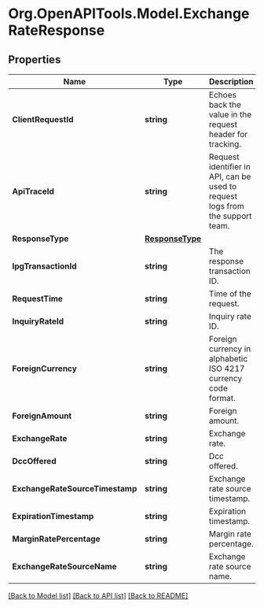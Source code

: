 # Org.OpenAPITools.Model.ExchangeRateResponse
## Properties

Name | Type | Description | Notes
------------ | ------------- | ------------- | -------------
**ClientRequestId** | **string** | Echoes back the value in the request header for tracking. | [optional] 
**ApiTraceId** | **string** | Request identifier in API, can be used to request logs from the support team. | [optional] 
**ResponseType** | [**ResponseType**](ResponseType.md) |  | [optional] 
**IpgTransactionId** | **string** | The response transaction ID. | [optional] 
**RequestTime** | **string** | Time of the request. | [optional] 
**InquiryRateId** | **string** | Inquiry rate ID. | [optional] 
**ForeignCurrency** | **string** | Foreign currency in alphabetic ISO 4217 currency code format. | [optional] 
**ForeignAmount** | **string** | Foreign amount. | [optional] 
**ExchangeRate** | **string** | Exchange rate. | [optional] 
**DccOffered** | **string** | Dcc offered. | [optional] 
**ExchangeRateSourceTimestamp** | **string** | Exchange rate source timestamp. | [optional] 
**ExpirationTimestamp** | **string** | Expiration timestamp. | [optional] 
**MarginRatePercentage** | **string** | Margin rate percentage. | [optional] 
**ExchangeRateSourceName** | **string** | Exchange rate source name. | [optional] 

[[Back to Model list]](../README.md#documentation-for-models) [[Back to API list]](../README.md#documentation-for-api-endpoints) [[Back to README]](../README.md)

